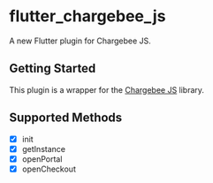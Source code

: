 # flutter_chargebee_js

A new Flutter plugin for Chargebee JS.

## Getting Started

This plugin is a wrapper for the [Chargebee JS](https://www.chargebee.com) library.

## Supported Methods

- [x] init
- [x] getInstance
- [x] openPortal
- [x] openCheckout

